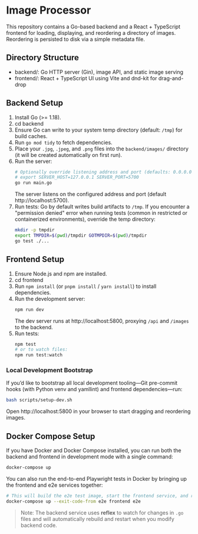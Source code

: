 # Image Processor

This repository contains a Go-based backend and a React + TypeScript frontend for loading, displaying, and reordering a directory of images. Reordering is persisted to disk via a simple metadata file.

## Directory Structure
- backend/: Go HTTP server (Gin), image API, and static image serving
- frontend/: React + TypeScript UI using Vite and dnd-kit for drag-and-drop

## Backend Setup
1. Install Go (>= 1.18).
2. cd backend
3. Ensure Go can write to your system temp directory (default: `/tmp`) for build caches.
4. Run `go mod tidy` to fetch dependencies.
5. Place your `.jpg`, `.jpeg`, and `.png` files into the `backend/images/` directory (it will be created automatically on first run).
6. Run the server:
   ```sh
   # Optionally override listening address and port (defaults: 0.0.0.0 and 5700)
   # export SERVER_HOST=127.0.0.1 SERVER_PORT=5700
   go run main.go
   ```
   The server listens on the configured address and port (default http://localhost:5700).
7. Run tests:
   Go by default writes build artifacts to `/tmp`. If you encounter a "permission denied" error when running tests (common in restricted or containerized environments), override the temp directory:
   ```sh
   mkdir -p tmpdir
   export TMPDIR=$(pwd)/tmpdir GOTMPDIR=$(pwd)/tmpdir
   go test ./...
   ```

## Frontend Setup
1. Ensure Node.js and npm are installed.
2. cd frontend
3. Run `npm install` (or `pnpm install` / `yarn install`) to install dependencies.
4. Run the development server:
   ```sh
   npm run dev
   ```
   The dev server runs at http://localhost:5800, proxying `/api` and `/images` to the backend.
5. Run tests:
   ```sh
   npm test
   # or to watch files:
   npm run test:watch
   ```

### Local Development Bootstrap

If you’d like to bootstrap all local development tooling—Git pre-commit hooks (with Python venv and yamllint) and frontend dependencies—run:
```sh
bash scripts/setup-dev.sh
```

Open http://localhost:5800 in your browser to start dragging and reordering images.

## Docker Compose Setup

If you have Docker and Docker Compose installed, you can run both the backend and frontend in development mode with a single command:

```sh
docker-compose up
```
You can also run the end-to-end Playwright tests in Docker by bringing up the frontend and e2e services together:

```sh
# This will build the e2e test image, start the frontend service, and run tests
docker-compose up --exit-code-from e2e frontend e2e
```
> Note: The backend service uses **reflex** to watch for changes in `.go` files and will automatically rebuild and restart when you modify backend code.
